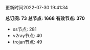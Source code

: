 更新时间2022-07-30 19:41:34

**总订阅: 73**
**总节点: 1668**
**有效节点: 370**
- ss节点: 281
- v2ray节点: 40
- trojan节点: 49
